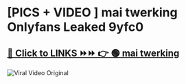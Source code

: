 
 # [PICS + VIDEO ] mai twerking Onlyfans Leaked 9yfc0

## <h2><a href="https://clipsfans.com/mai_twerking&ref=git">🔗 Click to LINKS ⏩⏩ 👉 🟢 mai twerking </a></h2>

<a href="https://clipsfans.com/mai_twerking&ref=git" rel="nofollow" data-target="animated-image.originalLink"><img src="https://i.ibb.co.com/xMMVF88/686577567.gif" alt="Viral Video Original" style="max-width: 100%; display: inline-block;" data-target="animated-image.originalImage"></a>

